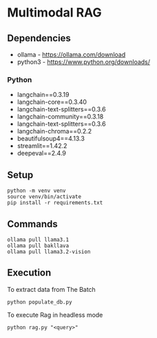 # Multimodal RAG

## Dependencies

* ollama - https://ollama.com/download
* python3 - https://www.python.org/downloads/

### Python

* langchain==0.3.19
* langchain-core==0.3.40
* langchain-text-splitters==0.3.6
* langchain-community==0.3.18
* langchain-text-splitters==0.3.6
* langchain-chroma==0.2.2
* beautifulsoup4==4.13.3
* streamlit==1.42.2
* deepeval==2.4.9

## Setup

```
python -m venv venv
source venv/bin/activate
pip install -r requirements.txt
```

## Commands

```
ollama pull llama3.1
ollama pull bakllava
ollama pull llama3.2-vision
```

## Execution

To extract data from The Batch

```
python populate_db.py
```

To execute Rag in headless mode

```
python rag.py "<query>"
```
